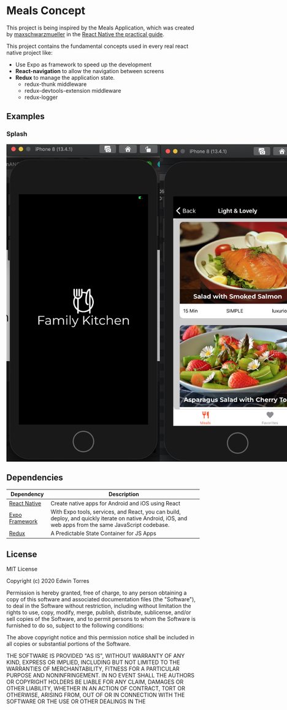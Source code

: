 # Meals Concept

This project is being inspired by the Meals Application, which was created by [maxschwarzmueller](https://github.com/maxschwarzmueller)
in the [React Native the practical guide](https://www.udemy.com/course/react-native-the-practical-guide/).

This project contains the fundamental concepts used in every real react native project like:
 * Use Expo as framework to speed up the development
 * **React-navigation** to allow the navigation between screens
 * **Redux** to manage the application state.
   * redux-thunk middleware
   * redux-devtools-extension middleware
   * redux-logger

## Examples

### Splash

<div style="display: flex">
    <img src="./documentation/examples/demo-01.png" alt="Splash" width="400px"/>
    <img src="./documentation/examples/demo-02.png" alt="Meals" width="400px"/>
</div>



## Dependencies

|  Dependency | Description  |
|---|---|
| [React Native](https://reactnative.dev/) | Create native apps for Android and iOS using React |
| [Expo Framework](https://expo.io/)  | With Expo tools, services, and React, you can build, deploy, and quickly iterate on native Android, iOS, and web apps from the same JavaScript codebase. |
| [Redux](https://es.redux.js.org/) | A Predictable State Container for JS Apps |

## License

MIT License

Copyright (c) 2020 Edwin Torres

Permission is hereby granted, free of charge, to any person obtaining a copy
of this software and associated documentation files (the "Software"), to deal
in the Software without restriction, including without limitation the rights
to use, copy, modify, merge, publish, distribute, sublicense, and/or sell
copies of the Software, and to permit persons to whom the Software is
furnished to do so, subject to the following conditions:

The above copyright notice and this permission notice shall be included in all
copies or substantial portions of the Software.

THE SOFTWARE IS PROVIDED "AS IS", WITHOUT WARRANTY OF ANY KIND, EXPRESS OR
IMPLIED, INCLUDING BUT NOT LIMITED TO THE WARRANTIES OF MERCHANTABILITY,
FITNESS FOR A PARTICULAR PURPOSE AND NONINFRINGEMENT. IN NO EVENT SHALL THE
AUTHORS OR COPYRIGHT HOLDERS BE LIABLE FOR ANY CLAIM, DAMAGES OR OTHER
LIABILITY, WHETHER IN AN ACTION OF CONTRACT, TORT OR OTHERWISE, ARISING FROM,
OUT OF OR IN CONNECTION WITH THE SOFTWARE OR THE USE OR OTHER DEALINGS IN THE